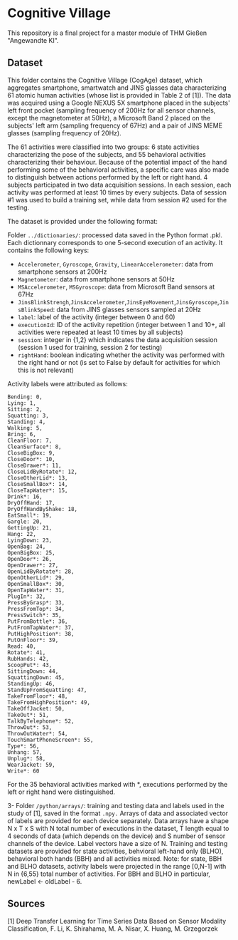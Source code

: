 # Cognitive Village

This repository is a final project for a master module of THM Gießen "Angewandte KI".

## Dataset
This folder contains the Cognitive Village (CogAge) dataset, which aggregates smartphone, smartwatch and JINS glasses data characterizing 61 atomic human activities (whose list is provided in Table 2 of [1]). The data was acquired using a Google NEXUS 5X smartphone placed in the subjects' left front pocket (sampling frequency of 200Hz for all sensor channels, except the magnetometer at 50Hz), a Microsoft Band 2 placed on the subjects' left arm (sampling frequency of 67Hz) and a pair of JINS MEME glasses (sampling frequency of 20Hz).

The 61 activities were classified into two groups: 6 state activities characterizing the pose of the subjects, and 55 behavioral activities characterizing their behaviour. Because of the potential impact of the hand performing some of the behavioral activities, a specific care was also made to distinguish between actions performed by the left or right hand. 4 subjects participated in two data acquisition sessions. In each session, each activity was performed at least 10 times by every subjects. Data of session #1 was used to build a training set, while data from session #2 used for the testing.

The dataset is provided under the following format:

Folder ``../dictionaries/``: processed data saved in the Python format .pkl. Each dictionnary corresponds to one 5-second execution of an activity. It contains the following keys:

- ``Accelerometer``, ``Gyroscope``, ``Gravity``, ``LinearAccelerometer``: data from smartphone sensors at 200Hz
- ``Magnetometer``: data from smartphone sensors at 50Hz
- ``MSAccelerometer``, ``MSGyroscope``: data from Microsoft Band sensors at 67Hz
- ``JinsBlinkStrengh``,``JinsAccelerometer``,``JinsEyeMovement``,``JinsGyroscope``,``JinsBlinkSpeed``: data from JINS glasses sensors sampled at 20Hz
- ``label``: label of the activity (integer between 0 and 60)
- ``executionId``: ID of the activity repetition (integer between 1 and 10+, all activities were repeated at least 10 times by all subjects)
- ``session``: integer in {1,2} which indicates the data acquisition session (session 1 used for training, session 2 for testing)
- ``rightHand``: boolean indicating whether the activity was performed with the right hand or not (is set to False by default for activities for which this is not relevant)

Activity labels were attributed as follows:

```
Bending: 0,
Lying: 1,
Sitting: 2,
Squatting: 3,
Standing: 4,
Walking: 5,
Bring: 6,
CleanFloor: 7,
CleanSurface*: 8,
CloseBigBox: 9,
CloseDoor*: 10,
CloseDrawer*: 11,
CloseLidByRotate*: 12,
CloseOtherLid*: 13,
CloseSmallBox*: 14,
CloseTapWater*: 15,
Drink*: 16,
DryOffHand: 17,
DryOffHandByShake: 18,
EatSmall*: 19,
Gargle: 20,
GettingUp: 21,
Hang: 22,
LyingDown: 23,
OpenBag: 24,
OpenBigBox: 25,
OpenDoor*: 26,
OpenDrawer*: 27,
OpenLidByRotate*: 28,
OpenOtherLid*: 29,
OpenSmallBox*: 30,
OpenTapWater*: 31,
PlugIn*: 32,
PressByGrasp*: 33,
PressFromTop*: 34,
PressSwitch*: 35,
PutFromBottle*: 36,
PutFromTapWater*: 37,
PutHighPosition*: 38,
PutOnFloor*: 39,
Read: 40,
Rotate*: 41,
RubHands: 42,
ScoopPut*: 43,
SittingDown: 44,
SquattingDown: 45,
StandingUp: 46,
StandUpFromSquatting: 47,
TakeFromFloor*: 48,
TakeFromHighPosition*: 49,
TakeOffJacket: 50,
TakeOut*: 51,
TalkByTelephone*: 52,
ThrowOut*: 53,
ThrowOutWater*: 54,
TouchSmartPhoneScreen*: 55,
Type*: 56,
Unhang: 57,
Unplug*: 58,
WearJacket: 59,
Write*: 60
```

For the 35 behavioral activities marked with *, executions performed by the left or right hand were distinguished.

3- Folder ``/python/arrays/``: training and testing data and labels used in the study of [1], saved in the format ``.npy.`` Arrays of data and associated vector of labels are provided for each device separately. Data arrays have a shape N x T x S with N total number of executions in the dataset, T length equal to 4 seconds of data (which depends on the device) and S number of sensor channels of the device. Label vectors have a size of N. Training and testing datasets are provided for state activities, behvioral left-hand only (BLHO), behavioral both hands (BBH) and all activities mixed. Note: for state, BBH and BLHO datasets, activity labels were projected in the range [0,N-1] with N in {6,55} total number of activities. For BBH and BLHO in particular, newLabel <- oldLabel - 6.

## Sources

[1] Deep Transfer Learning for Time Series Data Based on Sensor Modality Classification, F. Li, K. Shirahama, M. A. Nisar, X. Huang, M. Grzegorzek